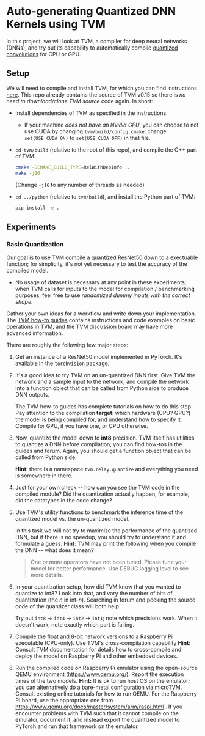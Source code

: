 # Auto-generating Quantized DNN Kernels using TVM

In this project, we will look at TVM, a compiler for deep neural networks (DNNs),
and try out its capability to automatically compile [quantized convolutions](https://medium.com/@joel_34050/quantization-in-deep-learning-478417eab72b) for CPU or GPU.

## Setup

We will need to compile and install TVM, for which you can find instructions [here](https://tvm.apache.org/docs/install/from_source.html).
This repo already contains the source of TVM v0.15 so there is *no need to download/clone TVM source* code again.
In short:

- Install dependencies of TVM as specified in the instructions.
  - If your machine *does not have an Nvidia GPU*, you can choose to not use CUDA by changing `tvm/build/config.cmake`: change `set(USE_CUDA ON)` to `set(USE_CUDA OFF)` in that file.

- `cd tvm/build` (relative to the root of this repo), and compile the C++ part of TVM:

  ```bash
  cmake -DCMAKE_BUILD_TYPE=RelWithDebInfo ..
  make -j16
  ```

  (Change `-j16` to any number of threads as needed)

- `cd ../python` (relative to `tvm/build`), and install the Python part of TVM:

    ```bash
    pip install -e .
    ```

## Experiments

### Basic Quantization

Our goal is to use TVM compile a quantized ResNet50 down to a exectuable function;
for simplicity, it's not yet necessary to test the accuracy of the compiled model.

- No usage of dataset is necessary at any point in these experiments;
  when TVM calls for inputs to the model for compilation / benchmarking purposes,
  feel free to use *randomized dummy inputs with the correct shape*.

Gather your own ideas for a workflow and write down your implementation.
The [TVM how-to guides](https://tvm.apache.org/docs/how_to/) contains
instructions and code examples on basic operations in TVM,
and the [TVM discussion board](https://discuss.tvm.apache.org) may have more advanced information.

There are roughly the following few major steps:

1. Get an instance of a ResNet50 model implemented in PyTorch. It's available in the `torchvision` package.

2. It's a good idea to try TVM on an un-quantized DNN first.
   Give TVM the network and a sample input to the network,
   and compile the network into a function object that can be called from Python side to produce DNN outputs.

   The TVM how-to guides has complete tutorials on how to do this step.
   Pay attention to the compilation **target**:
   which hardware (CPU? GPU?) the model is being compiled for, and understand how to specify it.
   Compile for GPU, if you have one, or CPU otherwise.

3. Now, quantize the model down to **int8** precision.
   TVM itself has utilities to quantize a DNN before compilation;
   you can find how-tos in the guides and forum.
   Again, you should get a function object that can be called from Python side.

   **Hint**: there is a namespace `tvm.relay.quantize` and everything you need is somewhere in there.

4. Just for your own check -- how can you see the TVM code in the compiled module?
   Did the quantization actually happen, for example, did the datatypes in the code change?

5. Use TVM's utility functions to benchmark the inference time of the quantized model vs. the un-quantized model.

   In this task we will not try to maximize the performance of the quantized DNN,
   but if there is no speedup, you should try to understand it and formulate a guess.
   **Hint**: TVM may print the following when you compile the DNN -- what does it mean?
   > One or more operators have not been tuned. Please tune your model for better performance. Use DEBUG logging level to see more details.

6. In your quantization setup, how did TVM know that you wanted to quantize to int8?
   Look into that, and vary the number of bits of quantization (the $n$ in int-$n$).
   Searching in forum and peeking the source code of the quantizer class will both help.

   Try out `int8` -> `int4` -> `int2` -> `int1`; note which precisions work.
   When it doesn't work, note exactly which part is failing.

7. Compile the float and 8-bit network versions to a Raspberry Pi executable (CPU-only). Use TVM's cross-compilation capability
   **Hint:** Consult TVM documentation for details how to cross-compile and deploy the model on Raspberry Pi and other embedded devices. 

9. Run the compiled code on Raspberry Pi emulator using the open-source QEMU environment (https://www.qemu.org/).
   Report the execution times of the two models. 
   **Hint:** It is ok to run host OS on the emulator; you can alternatively do a bare-metal configuration via microTVM.
   Consult existing online tutorials for how to run QEMU. For the Raspberry PI board, use the appropriate one from https://www.qemu.org/docs/master/system/arm/raspi.html .
   If you encounter problems with TVM such that it cannot compile on the emulator, document it, and instead export the quantized model to PyTorch and run that framework on the emulator. 
    
